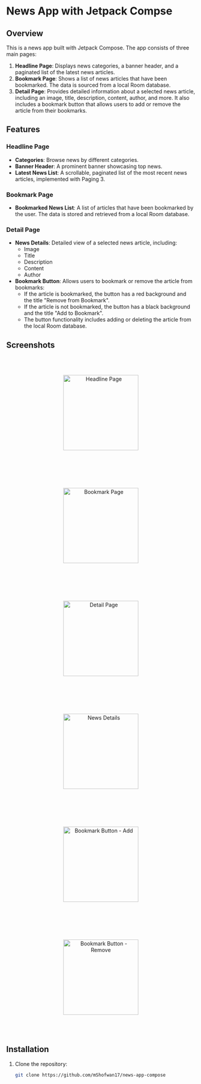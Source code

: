 # News App with Jetpack Compse

## Overview
This is a news app built with Jetpack Compose. The app consists of three main pages:
1. **Headline Page**: Displays news categories, a banner header, and a paginated list of the latest news articles.
2. **Bookmark Page**: Shows a list of news articles that have been bookmarked. The data is sourced from a local Room database.
3. **Detail Page**: Provides detailed information about a selected news article, including an image, title, description, content, author, and more. It also includes a bookmark button that allows users to add or remove the article from their bookmarks.

## Features

### Headline Page
- **Categories**: Browse news by different categories.
- **Banner Header**: A prominent banner showcasing top news.
- **Latest News List**: A scrollable, paginated list of the most recent news articles, implemented with Paging 3.

### Bookmark Page
- **Bookmarked News List**: A list of articles that have been bookmarked by the user. The data is stored and retrieved from a local Room database.

### Detail Page
- **News Details**: Detailed view of a selected news article, including:
  - Image
  - Title
  - Description
  - Content
  - Author
- **Bookmark Button**: Allows users to bookmark or remove the article from bookmarks:
  - If the article is bookmarked, the button has a red background and the title "Remove from Bookmark".
  - If the article is not bookmarked, the button has a black background and the title "Add to Bookmark".
  - The button functionality includes adding or deleting the article from the local Room database.

## Screenshots
<p align="center">
    <img src="https://drive.usercontent.google.com/download?id=1HUtWGcwmxm4wOjhKgAspP9buZOFBi9G6" alt="Headline Page" width="200" style="padding: 50px;"/>
    <img src="https://drive.usercontent.google.com/download?id=1HYtGXMS389LP2cBvHWxUByfQchm3mN_M" alt="Bookmark Page" width="200" style="padding: 50px;"/>
    <img src="https://drive.usercontent.google.com/download?id=1H_yIZta_99vlWW4erCRlDRHtJl-H_wlY" alt="Detail Page" width="200" style="padding: 50px;"/>
    <img src="https://drive.usercontent.google.com/download?id=1Hbr5EwE37JFtdg-jKBcnfdWl0IdbFyrD" alt="News Details" width="200" style="padding: 50px;"/>
    <img src="https://drive.usercontent.google.com/download?id=1HjQ2BPAwTOUwHghGhLBSd9MNuLtN4VYh" alt="Bookmark Button - Add" width="200" style="padding: 50px;"/>
    <img src="https://drive.usercontent.google.com/download?id=1HlUvxV-wkEkccI-o59cdfRR73us0zOf6" alt="Bookmark Button - Remove" width="200" style="padding: 50px;"/>
</p>


## Installation

1. Clone the repository:
   ```bash
   git clone https://github.com/mShofwan17/news-app-compose

